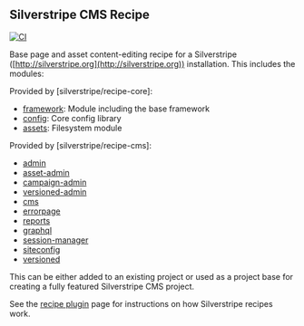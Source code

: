 ## Silverstripe CMS Recipe

[![CI](https://github.com/silverstripe/recipe-cms/actions/workflows/ci.yml/badge.svg)](https://github.com/silverstripe/recipe-cms/actions/workflows/ci.yml)

Base page and asset content-editing recipe for a Silverstripe ([http://silverstripe.org](http://silverstripe.org))
installation. This includes the modules:

Provided by [silverstripe/recipe-core]:

 * [framework](http://github.com/silverstripe/silverstripe-framework): Module including the base framework
 * [config](https://github.com/silverstripe/silverstripe-config): Core config library
 * [assets](http://github.com/silverstripe/silverstripe-assets): Filesystem module

Provided by [silverstripe/recipe-cms]:

 * [admin](http://github.com/silverstripe/silverstripe-admin)
 * [asset-admin](http://github.com/silverstripe/silverstripe-asset-admin)
 * [campaign-admin](http://github.com/silverstripe/silverstripe-campaign-admin)
 * [versioned-admin](http://github.com/silverstripe/silverstripe-versioned-admin)
 * [cms](http://github.com/silverstripe/silverstripe-cms)
 * [errorpage](http://github.com/silverstripe/silverstripe-errorpage)
 * [reports](http://github.com/silverstripe/silverstripe-reports)
 * [graphql](http://github.com/silverstripe/silverstripe-graphql)
 * [session-manager](http://github.com/silverstripe/silverstripe-session-manager)
 * [siteconfig](http://github.com/silverstripe/silverstripe-siteconfig)
 * [versioned](http://github.com/silverstripe/silverstripe-versioned)

This can be either added to an existing project or used as a project base for creating a
fully featured Silverstripe CMS project.

See the [recipe plugin](https://github.com/silverstripe/recipe-plugin) page for instructions on how
Silverstripe recipes work.
